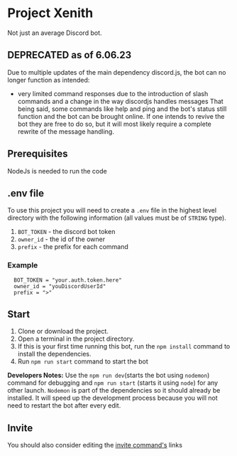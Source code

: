 <h1> Project Xenith </h1>
Not just an average Discord bot.

## DEPRECATED as of 6.06.23
Due to multiple updates of the main dependency discord.js, the bot can no longer function as intended:
  - very limited command responses due to the introduction of slash commands and a change in the way discordjs handles messages
That being said, some commands like help and ping and the bot's status still function and the bot can be brought online. If one intends to revive the bot they are free to do so, but it will most likely require a complete rewrite of the message handling.

## Prerequisites
NodeJs is needed to run the code

## .env file

To use this project you will need to create a `.env` file in the highest level directory with the following information (all values must be of `STRING` type).

1. `BOT_TOKEN` - the discord bot token
2. `owner_id` - the id of the owner
3. `prefix` - the prefix for each command

### Example
```
  BOT_TOKEN = "your.auth.token.here"
  owner_id = "youDiscordUserId"
  prefix = ">"
```
## Start
1. Clone or download the project.
2. Open a terminal in the project directory.
3.  If this is your first time running this bot, run the `npm install` command to install the dependencies.
4. Run `npm run start` command to start the bot

__Developers Notes:__ Use the `npm run dev`(starts the bot using `nodemon`) command for debugging and `npm run start` (starts it using `node`) for any other launch. `Nodemon` is part of the dependencies so it should already be installed. It will speed up the development process because you will not need to restart the bot after every edit.


## Invite

You should also consider editing the [invite command's](https://github.com/P1M5/discord-xenith/blob/main/commands/General/invite.js) links
